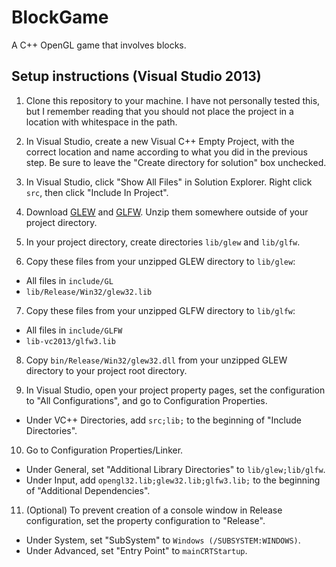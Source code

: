 # BlockGame

A C++ OpenGL game that involves blocks.

## Setup instructions (Visual Studio 2013)

1. Clone this repository to your machine. I have not personally tested this, but I remember reading that you should not place
the project in a location with whitespace in the path.

2. In Visual Studio, create a new Visual C++ Empty Project, with the correct location and name according to what you did in the
previous step. Be sure to leave the "Create directory for solution" box unchecked.

3. In Visual Studio, click "Show All Files" in Solution Explorer. Right click `src`, then click "Include In Project".

4. Download [GLEW](http://sourceforge.net/projects/glew/files/glew/1.12.0/glew-1.12.0-win32.zip/download) and
[GLFW](http://sourceforge.net/projects/glfw/files/glfw/3.1.1/glfw-3.1.1.bin.WIN32.zip/download). Unzip them somewhere outside of
your project directory.

5. In your project directory, create directories `lib/glew` and `lib/glfw`.

6. Copy these files from your unzipped GLEW directory to `lib/glew`:

  * All files in `include/GL`
  * `lib/Release/Win32/glew32.lib`

7. Copy these files from your unzipped GLFW directory to `lib/glfw`:

  * All files in `include/GLFW`
  * `lib-vc2013/glfw3.lib`

8. Copy `bin/Release/Win32/glew32.dll` from your unzipped GLEW directory to your project root directory.

9. In Visual Studio, open your project property pages, set the configuration to "All Configurations", and go to Configuration
Properties.

  * Under VC++ Directories, add `src;lib;` to the beginning of "Include Directories".

10. Go to Configuration Properties/Linker.

  * Under General, set "Additional Library Directories" to `lib/glew;lib/glfw`.
  * Under Input, add `opengl32.lib;glew32.lib;glfw3.lib;` to the beginning of "Additional Dependencies".

11. (Optional) To prevent creation of a console window in Release configuration, set the property configuration to "Release".

  * Under System, set "SubSystem" to `Windows (/SUBSYSTEM:WINDOWS)`.
  * Under Advanced, set "Entry Point" to `mainCRTStartup`.
